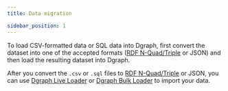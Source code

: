 ```yaml
---
title: Data migration

sidebar_position: 1
---
```


To load CSV-formatted data or SQL data into Dgraph,
first convert the dataset into one of the accepted formats ([RDF N-Quad/Triple](https://www.w3.org/TR/n-quads/) or JSON) and then load the
resulting dataset into Dgraph.

After you convert the `.csv` or `.sql` files to [RDF N-Quad/Triple](https://www.w3.org/TR/n-quads/) or JSON,
you can use [Dgraph Live Loader](/docs/howto/importdata/live-loader) or
[Dgraph Bulk Loader](/docs/howto/importdata/bulk-loader) to import your data.
